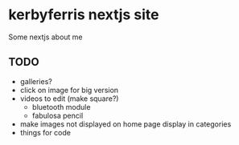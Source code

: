 # kerbyferris nextjs site

Some nextjs about me

## TODO

- galleries?
- click on image for big version
- videos to edit (make square?)
  - bluetooth module
  - fabulosa pencil
- make images not displayed on home page display in categories
- things for code
